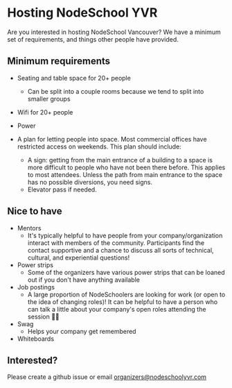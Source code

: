 # Hosting NodeSchool YVR

Are you interested in hosting NodeSchool Vancouver? We have a minimum set of requirements, and things other people have provided.

## Minimum requirements

* Seating and table space for 20+ people
  * Can be split into a couple rooms because we tend to split into smaller groups
* Wifi for 20+ people
* Power
* A plan for letting people into space. Most commercial offices have restricted access on weekends. This plan should include:

  * A sign: getting from the main entrance of a building to a space is more difficult to people who have not been there before. This applies to most attendees. Unless the path from main entrance to the space has no possible diversions, you need signs.
  * Elevator pass if needed.

## Nice to have

* Mentors
  * It's typically helpful to have people from your company/organization interact with members of the community. Participants find the contact supportive and a chance to discuss all sorts of technical, cultural, and experiential questions!
* Power strips
  * Some of the organizers have various power strips that can be loaned out if you don't have anything available
* Job postings
  * A large proportion of NodeSchoolers are looking for work (or open to the idea of changing roles)! It can be helpful to have a person who can talk a little about your company's open roles attending the session 💁🏽
* Swag
  * Helps your company get remembered
* Whiteboards

## Interested?

Please create a github issue or email [organizers@nodeschoolyvr.com](mailto:organizers@nodeschoolyvr.com)
